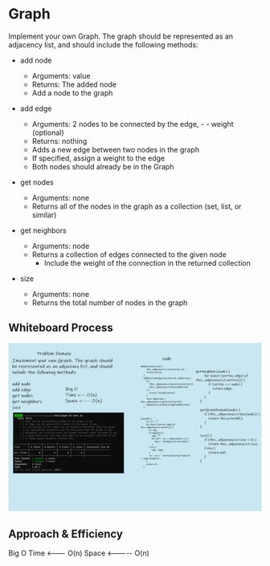 # Graph

<!-- Description of the challenge -->

Implement your own Graph. The graph should be represented as an adjacency list, and should include the following methods:

- add node

  - Arguments: value
  - Returns: The added node
  - Add a node to the graph

- add edge

  - Arguments: 2 nodes to be connected by the edge, - - weight (optional)
  - Returns: nothing
  - Adds a new edge between two nodes in the graph
  - If specified, assign a weight to the edge
  - Both nodes should already be in the Graph

- get nodes

  - Arguments: none
  - Returns all of the nodes in the graph as a collection (set, list, or similar)

- get neighbors

  - Arguments: node
  - Returns a collection of edges connected to the given node
    - Include the weight of the connection in the returned collection

- size
  - Arguments: none
  - Returns the total number of nodes in the graph

## Whiteboard Process

<!-- Embedded whiteboard image -->

![Graph](Graph.png)

## Approach & Efficiency

<!-- What approach did you take? Discuss Why. What is the Big O space/time for this approach? -->

Big O
Time <--- O(n)
Space <----- O(n)
